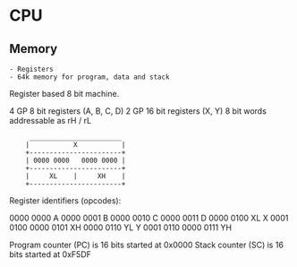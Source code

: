 # CPU

## Memory
    - Registers
    - 64k memory for program, data and stack

Register based 8 bit machine.

4 GP 8 bit registers (A, B, C, D)
2 GP 16 bit registers (X, Y)
    8 bit words addressable as rH / rL

```
     _______________________
    |           X           |
    +-----------------------+
    | 0000 0000   0000 0000 |
    +-----------------------+
    |     XL    |     XH    |
    +-----------------------+
```

Register identifiers (opcodes):

0000 0000 A
0000 0001 B
0000 0010 C
0000 0011 D
0000 0100 XL   X 0001 0100
0000 0101 XH
0000 0110 YL   Y 0001 0110
0000 0111 YH

Program counter (PC) is 16 bits started at 0x0000
Stack counter (SC) is 16 bits started at 0xF5DF
